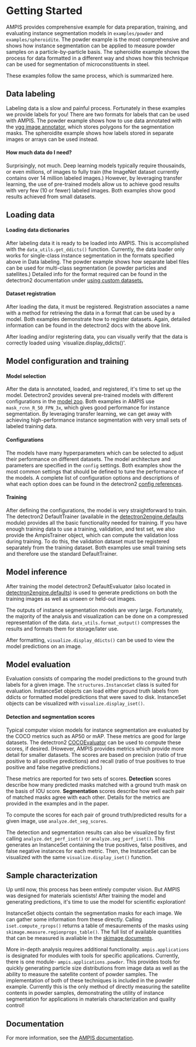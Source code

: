 Getting Started
================

AMPIS provides comprehensive example for data preparation, training, and evaluating instance segmentation models in `examples/powder` and `examples/spheroidite`. The powder example is the most comprehensive and shows how instance segmentation can be applied to measure powder samples on a particle-by-particle basis.   The spheroidite example shows the process for data formatted in a different way and shows how this technique can be used for segmentation of microconstituents in steel. 

These examples follow the same process, which is summarized here.

## Data labeling
Labeling data is a slow and painful process. Fortunately in these examples we provide labels for you! There are two formats for labels that can be used with AMPIS. The powder example shows how to use data annotated with the [vgg image annotator](http://www.robots.ox.ac.uk/~vgg/software/via/), which stores polygons for the segmentation masks. The spheroidite example shows how labels stored in separate images or arrays can be used instead.

#### How much data do I need? 
Surprisingly, not much. Deep learning models typically require thousainds, or even millions, of images to fully train (the ImageNet dataset currently contains over 14 million labeled images.) However, by leveraging transfer learning, the use of pre-trained models allow us to achieve good results with very few (10 or fewer) labeled images. Both examples show good results achieved from small datasets.

## Loading data
#### Loading data dictionaries
After labeling data it is ready to be loaded into AMPIS.  This is accomplished with the `data_utils.get_ddicts()` function. Currently, the data loader only works for single-class instance segmentation in the formats specified above in Data labeling. The powder example shows how separate label files can be used for multi-class segmentation (ie powder particles and satellites.) Detailed info for the format required can be found in the detectron2 documentation under [using custom datasets.](https://detectron2.readthedocs.io/tutorials/datasets.html)



#### Dataset registration
After loading the data, it must be registered. Registration associates a name with a method for retrieving the data in a format that can be used by a model. Both examples demonstrate how to register datasets. Again, detailed information can be found in the detectron2 docs with the above link.

After loading and/or registering data, you can visually verify that the data is correctly loaded using `visualize.display_ddicts()'.

## Model configuration and training

#### Model selection

After the data is annotated, loaded, and registered, it's time to set up the model. Detectron2 provides several pre-trained models with different configurations in the [model zoo](https://github.com/facebookresearch/detectron2/blob/master/MODEL_ZOO.md). Both examples in AMPIS use `mask_rcnn_R_50_FPN_3x`, which gives good performance for instance segmentation. By leveraging transfer learning, we can get away with achieving high-performance instance segmentation with very small sets of labeled training data.

#### Configurations

The models have many hyperparameters which can be selected to adjust their performance on different datasets. The model architecture and parameters are specified in the `config` settings. Both examples show the most common settings that should be defined to tune the performance of the models. A complete list of configuration options and descriptions of what each option does can be found in the detectron2 [config references](https://detectron2.readthedocs.io/modules/config.html#config-references).

#### Training
After defining the configurations, the model is very straightforward to train. The detectron2 DefaultTrainer (available in the [detectron2engine.defaults](https://detectron2.readthedocs.io/modules/engine.html#module-detectron2.engine.defaults) module) provides all the basic functionality needed for training. If you have enough training data to use a training, validation, and test set, we also provide the AmpisTrainer object, which can compute the validation loss during training. To do this, the validation dataset must be registered separately from the training dataset. Both examples use small training sets and therefore use the standard DefaultTrainer. 

## Model inference
After training the model detectron2 DefaultEvaluator (also located in [detectron2engine.defaults](https://detectron2.readthedocs.io/modules/engine.html#module-detectron2.engine.defaults)) is used to generate predictions on both the training images as well as unseen or held-out images.

The outputs of instance segmentation models are very large. Fortunately, the majority of the analysis and visualization can be done on a compressed representation of the data. `data_utils.format_output()` compresses the results and formats them for storage/later use.

After formatting, `visualize.display_ddicts()` can be used to view the model predictions on an image.

## Model evaluation
Evaluation consists of comparing the model predictions to the ground truth labels for a given image. The `structures.InstanceSet` class is suited for evaluation. InstanceSet objects can load either ground truth labels from ddicts or formatted model predictions that were saved to disk. InstanceSet objects can be visualized with `visualize.display_iset()`.

#### Detection and segmentation scores
Typical computer vision models for instance segmentation are evaluated by the COCO metrics such as AP50 or mAP. These metrics are good for large datasets. The detectron2 [COCOEvaluator](https://detectron2.readthedocs.io/modules/evaluation.html) can be used to compute these scores, if desired. (However, AMPIS provides metrics which provide more detail for smaller datasets. The scores are based on precision (ratio of true positive to all positive predictions) and recall (ratio of true positives to true positive and false negative predictions.)

These metrics are reported for two sets of scores. **Detection** scores describe how many predicted masks matched with a ground truth mask on the basis of IOU score. **Segmentation** scores describe how well each pair of matched masks agree with each other. Details for the metrics are provided in the examples and in the paper.

To compute the scores for each pair of ground truth/predicted results for a given image, use `analyze.det_seg_scores`.

The detection and segmentation results can also be visualized by first calling `analyze.det_perf_iset()` or `analyze.seg_perf_iset()`. This generates an InstanceSet containing the true positives, false positives, and false negative instances for each metric. Then, the InstanceSet can be visualized with the same `visualize.display_iset()` function. 


## Sample characterization 

Up until now, this process has been entirely computer vision. But AMPIS was designed for materials scientists! After training the model and generating predictions, it's time to use the model for scientific exploration!

InstanceSet objects contain the segmentation masks for each image. We can gather some information from these directly. Calling `iset.compute_rprops()` returns a table of mesaurements of the masks using `skimage.measure.regionprops_table()`. The full list of available quantities that can be measured is avaliable in the [skimage documents](https://scikit-image.org/docs/dev/api/skimage.measure.html#skimage.measure.regionprops).

More in-depth analysis requires additional functionality. `ampis.applications` is designated for modules with tools for specific applications. Currently, there is one module- `ampis.applications.powder`. This provides tools for quickly generating particle size distributions from image data as well as the ability to measure the satellite content of powder samples. The implementation of both of these techniques is included in the powder example. Currently this is the only method of directly measuring the satellite contents in powder samples, demonstrating the utility of instance segmentation for applications in materials characterization and quality control! 

## Documentation
For more information, see the [AMPIS documentation](https://ampis.readthedocs.io/). 
